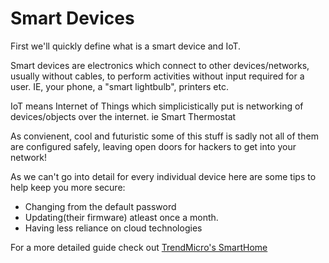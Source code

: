 # Smart Devices

First we'll quickly define what is a smart device and IoT.

Smart devices are electronics which connect to other devices/networks, usually without cables, to perform activities without input required for a user. IE, your phone, a "smart lightbulb", printers etc.

IoT means Internet of Things which simplicistically put is networking of devices/objects over the internet. ie Smart Thermostat

As convienent, cool and futuristic some of this stuff is sadly not all of them are configured safely, leaving open doors for hackers to get into your network!

As we can't go into detail for every individual device here are some tips to help keep you more secure:

* Changing from the default password
* Updating\(their firmware\) atleast once a month.
* Having less reliance on cloud technologies



For a more detailed guide check out [TrendMicro's SmartHome](https://www.trendmicro.com/vinfo/us/security/news/internet-of-things/securing-smart-homes#securingthesmarthome)

